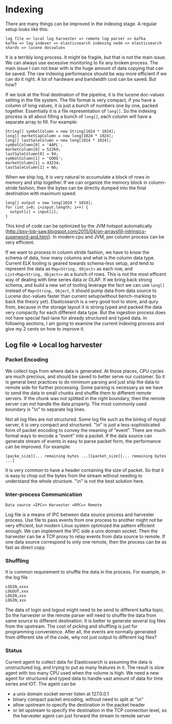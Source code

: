 
# Indexing

There are many things can be improved in the indexing stage. A regular setup looks like this:

```
log file => local log harvester => remote log parser => kafka
kafka => log indexer => elasticsearch indexing node => elasticsearch shards => lucene docvalues
```

It is a terribly long process. It might be fragile, but that is not the main issue. We can always use excessive monitoring to fix any broken process. The main issue I can not bear with is the huge amount of  data copying that can be saved. The raw indexing performance should be way more efficient if we can do it right. A lot of hardware and bandwidth cost can be saved. But how?

If we look at the final destination of the pipeline, it is the lucene doc-values setting in the file system. The file format is very compact, if you have a column of long values, it is just a bunch of numbers one by one, packed together. Essentially it is a file representation of ```long[]```. So the indexing process is all about filling a bunch of ```long[]```, each column will have a separate array to fill. For example:

```
String[] symbolColumn = new String[1024 * 1024];
long[] marketCapColumn = new long[1024 * 1024];
long[] lastSaleColumn = new long[1024 * 1024];
symbolColumn[0] = 'AAPL';
marketColumn[0] = 52269;
lastSaleColumn[0] = 94;
symbolColumn[1] = 'GOOG';
marketColumn[1] = 43234;
lastSaleColumn[1] = 66;
```
When we ship log, it is very natural to accumulate a block of rows in memory and ship together. If we can organize the memory block in column-stride fashion, then the bytes can be directly dumped into the final destination with maximum speed.

```
long[] output = new long[1024 * 1024];
for (int i=0; i<input.length; i++) {
  output[i] = input[i];
}
```
This kind of code can be optimized by the JVM hotspot automatically (http://psy-lob-saw.blogspot.com/2015/04/on-arraysfill-intrinsics-superword-and.html). In modern cpu and JVM, per column process can be very efficient.

If we want to process in column stride fashion, we have to know the schema of data, how many columns and what is the column data type. Current ELK tooling is geared towards schema-less setup, and tend to represent the data as ```Map<String, Object>``` as each row, and ```List<Map<String, Object>>``` as a bunch of rows. This is not the most efficent way of dealing with time series data or OLAP. If we bring back strong schema, and build a new set of tooling leverage the fact we can use ```long[]``` instead of ```Map<String, Object```, it should pump data from data source to Lucene doc-values faster than current setup(without bench-marking to back the theory yet). Elasticsearch is a very good tool to store, and qury from, because in the storage layout it is strong typed and packed the data very compactly for each different data type. But the ingestion process does not have special fast-lane for already structured and typed data. In following sections, I am going to examine the current indexing process and give my 2 cents on how to improve it.


## Log file => Local log harvester

### Packet Encoding

We collect logs from where data is generated. At those places, CPU cycles are much precious, and should be saved to better serve our customer. So it is general best practices to do minimum parsing and just ship the data to remote side for further processing. Some parsing is necessary as we have to send the data in small chunks and shuffle them to different remote servers. If the chunk was not splitted in the right boundary, then the remote server can not handle the data properly. The most commonly used boundary is "\n" to separate log lines. 

Not all log files are not structured. Some log file such as the binlog of mysql server, it is very compact and structured. "\n" is just a less-sophisticated form of packet encoding to convey the meaning of "event". There are much formal ways to encode a "event" into a packet. If the data source can generate stream of events in easy to parse packet form, the performance can be improved. For example:

```
[packe_size][... remaining bytes ...][packet_size][... remaining bytes ...]
```
It is very common to have a header containing the size of packet. So that it is easy to chop out the bytes from the stream without needing to understand the whole structure. "\n" is not the best solution here.

### Inter-process Communication

```
Data source =IPC=> Harvester =RPC=> Remote 
```
Log file is a means of IPC between data source process and harvester process. Use file to pass events from one process to another might not be very efficient, but modern Linux system optimized the pattern efficient enough.
We can implement the IPC side a unix domain socket. Then the harvester can be a TCP proxy to relay events from data source to remote. If one data source correspond to only one remote, then the process can be as fast as direct copy. 

### Shuffling

It is common requirement to shuffle the data in the process. For example, in the log file
```
LOGIN,xxxx
LOGOUT,xxx
LOGIN,xxx
LOGIN,xxx
```
The data of login and logout might need to be send to different kafka topic. So the harvester or the remote parser will need to shuffle the data from same source to different destination. It is better to generate several log files from the upstream. The cost of picking and shuffling is just for programming convenience. After all, the events are normally generated from different site of the code, why not just output to different log files?

### Status

Current agent to collect data for Elasticsearch is assuming the data is unstructured log, and trying to put as many features in it. The result is slow agent with too many CPU used when the volume is high. We need a new agent for structured and typed data to handle vast amount of data for time series and IOT. The agent can be

* a unix domain socket server listen at 127.0.0.1
* binary compact packet encoding, without need to split at "\n"
* allow upstream to specify the destination in the packet header
* or let upstream to specify the destination in the TCP connection level, so the harvester agent can just forward the stream to remote server


